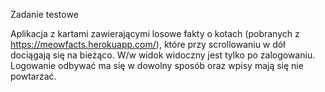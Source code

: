 Zadanie testowe 

Aplikacja z kartami zawierającymi losowe fakty o kotach (pobranych z https://meowfacts.herokuapp.com/), które przy scrollowaniu w dół dociągają się na bieżąco. W/w widok widoczny jest tylko po zalogowaniu. Logowanie odbywać ma się w dowolny sposób oraz wpisy mają się nie powtarzać.